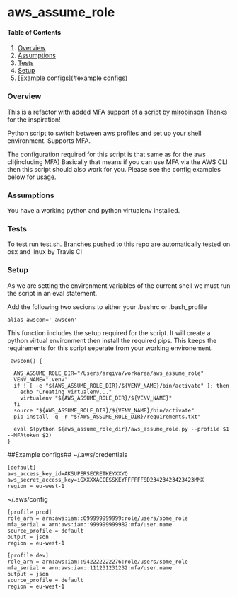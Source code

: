 # aws_assume_role #

#### Table of Contents
1. [Overview](#overview)
2. [Assumptions](#assumptions)
3. [Tests](#test)
4. [Setup](#setup)
5. [Example configs](#example configs)

### Overview ###

This is a refactor with added MFA support of a [script](https://gist.github.com/mlrobinson/944fd0e2ad4926ba71c9) by [mlrobinson](https://gist.github.com/mlrobinson)
Thanks for the inspiration!

Python script to switch between aws profiles and set up your shell environment. Supports MFA.

The configuration required for this script is that same as for the aws cli(including MFA)
Basically that means if you can use MFA via the AWS CLI then this script should also work for you.
Please see the config examples below for usage.

### Assumptions ###
You have a working python and python virtualenv installed.


### Tests ###
To test run test.sh. Branches pushed to this repo are automatically tested on osx and linux by Travis CI

### Setup ###

As we are setting the environment variables of the current shell we must run the script in an eval statement.

Add the following two secions to either your .bashrc or .bash_profile
```
alias awscon='_awscon'
```

This function includes the setup required for the script. It will create a python virtual environment then
install the required pips. This keeps the requirements for this script seperate from your working environement.
```
_awscon() {

  AWS_ASSUME_ROLE_DIR="/Users/arqiva/workarea/aws_assume_role"
  VENV_NAME=".venv"
  if ! [ -e "${AWS_ASSUME_ROLE_DIR}/${VENV_NAME}/bin/activate" ]; then
    echo "Creating virtualenv..."
    virtualenv "${AWS_ASSUME_ROLE_DIR}/${VENV_NAME}"
  fi
  source "${AWS_ASSUME_ROLE_DIR}/${VENV_NAME}/bin/activate"
  pip install -q -r "${AWS_ASSUME_ROLE_DIR}/requirements.txt"

  eval $(python ${aws_assume_role_dir}/aws_assume_role.py --profile $1 --MFAtoken $2)
}
```

##Example configs##
~/.aws/credentials
```
[default]
aws_access_key_id=AKSUPERSECRETKEYXXYQ
aws_secret_access_key=iGXXXXACCESSKEYFFFFFFSD23423423423423MMX
region = eu-west-1
```

~/.aws/config
```
[profile prod]
role_arn = arn:aws:iam::099999999999:role/users/some_role
mfa_serial = arn:aws:iam::999999999982:mfa/user.name
source_profile = default
output = json
region = eu-west-1

[profile dev]
role_arn = arn:aws:iam::942222222276:role/users/some_role
mfa_serial = arn:aws:iam::111231231232:mfa/user.name
output = json
source_profile = default
region = eu-west-1
```

